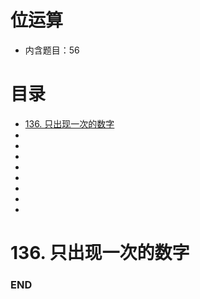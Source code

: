 # 位运算
- 内含题目：56

# 目录
<!-- GFM-TOC -->
* [136. 只出现一次的数字](#136-只出现一次的数字)
* []()
* []()
* []()
* []()
* []()
* []()
* []()
* []()

<!-- GFM-TOC -->



# 136. 只出现一次的数字



### END
